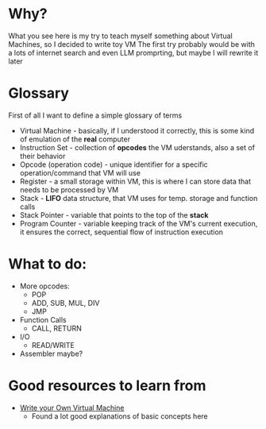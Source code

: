 # Why?

What you see here is my try to teach myself something about Virtual Machines, so I decided to write toy VM
The first try probably would be with a lots of internet search and even LLM promprting, but maybe I will rewrite it later

# Glossary

First of all I want to define a simple glossary of terms
* Virtual Machine - basically, if I understood it correctly, this is some kind of emulation of the **real** computer
* Instruction Set - collection of **opcodes** the VM uderstands, also a set of their behavior
* Opcode (operation code) - unique identifier for a specific operation/command that VM will use
* Register - a small storage within VM, this is where I can store data that needs to be processed by VM
* Stack - **LIFO** data structure, that VM uses for temp. storage and function calls
* Stack Pointer - variable that points to the top of the **stack**
* Program Counter - variable keeping track of the VM's current execution, it ensures the correct, sequential flow of instruction execution

# What to do:
* More opcodes:
    * POP
    * ADD, SUB, MUL, DIV
    * JMP
* Function Calls
    * CALL, RETURN
* I/O
    * READ/WRITE
* Assembler maybe?

# Good resources to learn from
* [Write your Own Virtual Machine](https://www.jmeiners.com/lc3-vm/)
    * Found a lot good explanations of basic concepts here


